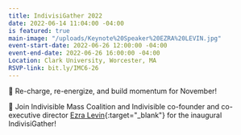```yaml
---
title: IndivisiGather 2022
date: 2022-06-14 11:04:00 -04:00
is featured: true
main-image: "/uploads/Keynote%20Speaker%20EZRA%20LEVIN.jpg"
event-start-date: 2022-06-26 12:00:00 -04:00
event-end-date: 2022-06-26 16:00:00 -04:00
Location: Clark University, Worcester, MA
RSVP-link: bit.ly/IMC6-26
---
```


📣 Re-charge, re-energize, and build momentum for November! 

👋 Join Indivisible Mass Coalition and Indivisible co-founder and co-executive director [Ezra Levin](https://fb.watch/dMLMH1L8W2/){:target="_blank"} for the inaugural IndivisiGather! 

